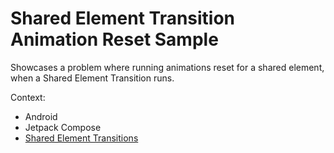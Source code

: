 # Shared Element Transition Animation Reset Sample

Showcases a problem where running animations reset for a shared element, when a Shared Element Transition runs.

Context:

- Android
- Jetpack Compose
- [Shared Element Transitions](https://developer.android.com/develop/ui/compose/animation/shared-elements)

